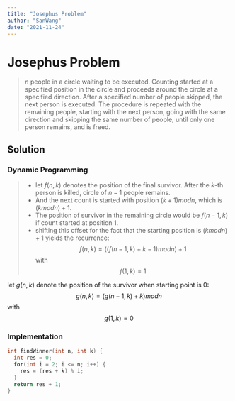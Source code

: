 ```yaml
---
title: "Josephus Problem"
author: "SanWang"
date: "2021-11-24"
---
```


# Josephus Problem

> *n* people in a circle waiting to be executed. Counting started at a specified position in the circle and proceeds around the circle at a specified direction. After a specified number of people skipped, the next person is executed. The procedure is repeated with the remaining people, starting with the next person, going with the same direction and skipping the same number of people, until only one person remains, and is freed.

## Solution

### Dynamic Programming

> - let $f(n, k)$ denotes the position of the final survivor. After the $k$-th person is killed, circle of $n-1$ people remains.
> - And the next count is started with position $(k + 1) mod n$, which is $(k mod n) + 1$.
> - The position of survivor in the remaining circle would be $f(n -1, k)$ if count started at position 1.
> - shifting this offset for the fact that the starting position is $(k mod n) + 1$ yields the recurrence:
$$
f(n, k) = ((f(n - 1, k) + k - 1) mod n) + 1
$$
with
$$
f(1, k) = 1
$$

let $g(n ,k)$ denote the position of the survivor when starting point is 0:
$$
g(n, k) = (g(n - 1, k) + k) mod n
$$
with
$$
g(1, k) = 0
$$

### Implementation

```cpp
int findWinner(int n, int k) {
  int res = 0;
  for(int i = 2; i <= n; i++) {
    res = (res + k) % i;
  }
  return res + 1;
}
```
